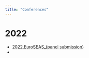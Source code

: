 ```yaml
---
title: "Conferences"
---
```


# 2022
- [2022.EuroSEAS_(panel submission)](_Spaces/work/Conferences/2022.EuroSEAS_(panel%20submission).md)
- 
